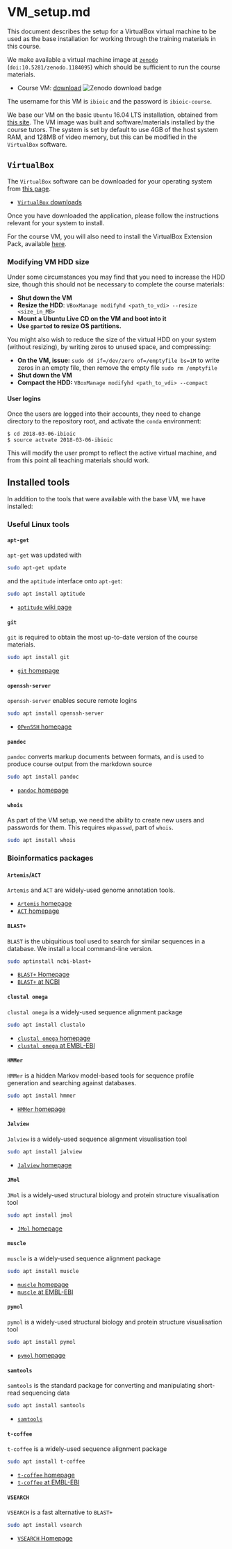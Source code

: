 # VM_setup.md

This document describes the setup for a VirtualBox virtual machine to be used as the base installation for working through the training materials in this course.

We make available a virtual machine image at [`zenodo`](https://zenodo.org/record/1184095) (`doi:10.5281/zenodo.1184095`) which should be sufficient to run the course materials.

- Course VM: [download](https://zenodo.org/record/1184095) ![Zenodo download badge](https://zenodo.org/badge/DOI/10.5281/zenodo.1184095.svg)

The username for this VM is `ibioic` and the password is `ibioic-course`.

We base our VM on the basic `Ubuntu` 16.04 LTS installation, obtained from [this site](http://releases.ubuntu.com/16.04/). The VM image was built and software/materials installed by the course tutors. The system is set by default to use 4GB of the host system RAM, and 128MB of video memory, but this can be modified in the `VirtualBox` software.

## `VirtualBox`

The `VirtualBox` software can be downloaded for your operating system from [this page](https://www.virtualbox.org/wiki/Downloads).

- [`VirtualBox` downloads](https://www.virtualbox.org/wiki/Downloads)

Once you have downloaded the application, please follow the instructions relevant for your system to install.

For the course VM, you will also need to install the VirtualBox Extension Pack, available [here](https://www.virtualbox.org/wiki/Downloads).

### Modifying VM HDD size

Under some circumstances you may find that you need to increase the HDD size, though this should not be necessary to complete the course materials:

* **Shut down the VM**
* **Resize the HDD**: `VBoxManage modifyhd <path_to_vdi> --resize <size_in_MB>`
* **Mount a Ubuntu Live CD on the VM and boot into it**
* **Use `gparted` to resize OS partitions.**

You might also wish to reduce the size of the virtual HDD on your system (without resizing), by writing zeros to unused space, and compressing:

* **On the VM, issue:** `sudo dd if=/dev/zero of=/emptyfile bs=1M` to write zeros in an empty file, then remove the empty file `sudo rm /emptyfile`
* **Shut down the VM**
* **Compact the HDD:** `VBoxManage modifyhd <path_to_vdi> --compact`

#### User logins

Once the users are logged into their accounts, they need to change directory to the repository root, and activate the `conda` environment:

```
$ cd 2018-03-06-ibioic
$ source actvate 2018-03-06-ibioic
```

This will modify the user prompt to reflect the active virtual machine, and from this point all teaching materials should work.

## Installed tools

In addition to the tools that were available with the base VM, we have installed:

### Useful Linux tools

#### `apt-get`

`apt-get` was updated with

```bash
sudo apt-get update
```

and the `aptitude` interface onto `apt-get`:

```bash
sudo apt install aptitude
```

* [`aptitude` wiki page](https://wiki.debian.org/Aptitude)

#### `git`

`git` is required to obtain the most up-to-date version of the course materials.

```bash
sudo apt install git
```

* [`git` homepage](https://git-scm.com/)

#### `openssh-server`

`openssh-server` enables secure remote logins

```bash
sudo apt install openssh-server
```

* [`OPenSSH` homepage](https://www.openssh.com/)

#### `pandoc`

`pandoc` converts markup documents between formats, and is used to produce course output from the markdown source

```bash
sudo apt install pandoc
```

* [`pandoc` homepage](http://pandoc.org/)

#### `whois`

As part of the VM setup, we need the ability to create new users and passwords for them. This requires `mkpasswd`, part of `whois`.

```bash
sudo apt install whois
```

### Bioinformatics packages

#### `Artemis`/`ACT`

`Artemis` and `ACT` are widely-used genome annotation tools.

* [`Artemis` homepage](http://www.sanger.ac.uk/science/tools/artemis)
* [`ACT` homepage](http://www.sanger.ac.uk/science/tools/artemis)

#### `BLAST+`

`BLAST` is the ubiquitious tool used to search for similar sequences in a database. We install a local command-line version.

```bash
sudo aptinstall ncbi-blast+
```

* [`BLAST+` Homepage](https://blast.ncbi.nlm.nih.gov/Blast.cgi?PAGE_TYPE=BlastDocs&DOC_TYPE=Download)
* [`BLAST+` at NCBI](https://blast.ncbi.nlm.nih.gov/Blast.cgi)

#### `clustal omega`

`clustal omega` is a widely-used sequence alignment package

```bash
sudo apt install clustalo
```

* [`clustal omega` homepage](http://www.clustal.org/omega/)
* [`clustal omega` at EMBL-EBI](http://www.ebi.ac.uk/Tools/msa/clustalo/)

#### `HMMer`

`HMMer` is a hidden Markov model-based tools for sequence profile generation and searching against databases.

```bash
sudo apt install hmmer
```

* [`HMMer` homepage](http://hmmer.org/)

#### `Jalview`

`Jalview` is a widely-used sequence alignment visualisation tool

```bash
sudo apt install jalview
```

* [`Jalview` homepage](http://www.jalview.org/)

#### `JMol`

`JMol` is a widely-used structural biology and protein structure visualisation tool

```bash
sudo apt install jmol
```

* [`JMol` homepage](https://www.pymol.org/)


#### `muscle`

`muscle` is a widely-used sequence alignment package

```bash
sudo apt install muscle
```

* [`muscle` homepage](http://drive5.com/muscle/)
* [`muscle` at EMBL-EBI](http://www.ebi.ac.uk/Tools/msa/muscle/) 

#### `pymol`

`pymol` is a widely-used structural biology and protein structure visualisation tool

```bash
sudo apt install pymol
```

* [`pymol` homepage](https://www.pymol.org/)

#### `samtools`

`samtools` is the standard package for converting and manipulating short-read sequencing data

```bash
sudo apt install samtools
```

* [`samtools`](http://samtools.sourceforge.net/)

#### `t-coffee`

`t-coffee` is a widely-used sequence alignment package

```bash
sudo apt install t-coffee
```

* [`t-coffee` homepage](http://www.tcoffee.org/)
* [`t-coffee` at EMBL-EBI](http://www.ebi.ac.uk/Tools/msa/tcoffee/)

#### `VSEARCH`

`VSEARCH` is a fast alternative to `BLAST+`

```bash
sudo apt install vsearch
```

* [`VSEARCH` Homepage](https://github.com/torognes/vsearch)
